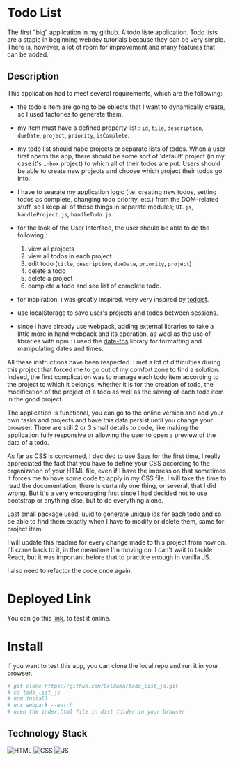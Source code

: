 # Todo List

The first "big" application in my github. A todo liste application. Todo lists are a staple in beginning webdev tutorials because they can be very simple. There is, however, a lot of room for improvement and many features that can be added.

## Description

This application had to meet several requirements, which are the following:

- the todo's item are going to be objects that I want to dynamically create, so I used factories to generate them.

- my item must have a defined property list : `id`, `tile`, `description`, `dueDate`, `project`, `priority`, `isComplete`.

- my todo list should habe projects or separate lists of todos. When a user first opens the app, there should be some sort of 'default' project (in my case it's `inbox` project) to which all of their todos are put. Users should be able to create new projects and choose which project their todos go into.

- I have to searate my application logic  (i.e. creating new todos, setting todos as complete, changing todo priority, etc.) from the DOM-related stuff, so I keep all of those things in separate modules; `UI.js`, `handleProject.js`, `handleTodo.js`.

- for the look of the User Interface, the user should be able to do the following :
  1. view all projects
  2. view all todos in each project
  3. edit todo (`title`, `description`, `dueDate`, `priority`, `project`)
  4. delete a todo
  5. delete a project
  6. complete a todo and see list of complete todo.

- for inspiration, i was greatly inspired, very very inspired by [todoist](https://todoist.com/app/today).

- use localStorage to save user's projects and todos between sessions.

- since i have already use webpack, adding external libraries to take a little more in hand webpack and its operation, as weel as the use of libraries with npm : i used the [date-fns](https://date-fns.org/) library for formatting and manipulating dates and times.

All these instructions have been respected. I met a lot of difficulties during this project that forced me to go out of my comfort zone to find a solution. Indeed, the first complication was to manage each todo item according to the project to which it belongs, whether it is for the creation of todo, the modification of the project of a todo as well as the saving of each todo item in the good project.

The application is functional, you can go to the online version and add your own tasks and projects and have this data persist until you change your browser. There are still 2 or 3 small details to code, like making the application fully responsive or allowing the user to open a preview of the data of a todo.

As far as CSS is concerned, I decided to use [Sass](https://sass-lang.com/) for the first time, I really appreciated the fact that you have to define your CSS according to the organization of your HTML file, even if I have the impression that sometimes it forces me to have some code to apply in my CSS file. I will take the time to read the documentation, there is certainly one thing, or several, that I did wrong. But it's a very encouraging first since I had decided not to use bootstrap or anything else, but to do everything alone.

Last small package used, [uuid](https://www.npmjs.com/package/uuid) to generate unique ids for each todo and so be able to find them exactly when I have to modify or delete them, same for project item.

I will update this readme for every change made to this project from now on. I'll come back to it, in the meantime I'm moving on. I can't wait to tackle React, but it was important before that to practice enough in vanilla JS.

I also need to refactor the code once again.

# Deployed Link

You can go this [link](https://todo-list-js-gs1ekjjw1-celdama.vercel.app/), to test it online.

# Install

If you want to test this app, you can clone the local repo and run it in your browser.

```bash
# git clone https://github.com/Celdama/todo_list_js.git
# cd todo_list_js
# npm install
# npx webpack --watch
# open the index.html file in dist folder in your browser
```

## Technology Stack
![HTML](https://img.shields.io/badge/-HTML-red)
![CSS](https://img.shields.io/badge/-CSS-blue)
![JS](https://img.shields.io/badge/-JavaScript-yellow)